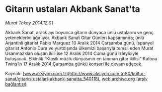 # Gitarın ustaları Akbank Sanat'ta

*Murat Tokay 2014.12.01*

<div class="pNewsDetailMainContent" itemprop="articleBody">
 <p>
  Akbank Sanat, aralık ayı boyunca gitarın dünyaca ünlü ustalarını ve genç yeteneklerini ağırlıyor. Akbank Sanat Gitar Günleri kapsamında; ünlü Arjantinli gitarist Pablo Marquez 10 Aralık 2014 Çarşamba günü, İspanyol gitarist Antonio Dura ve yurtdışında ülkemizi başarıyla temsil eden Murat Usanmaz’dan oluşan ikili ise 12 Aralık 2014 Cuma günü izleyiciyle buluşacak. Etkinlik “Klasik müzik dünyasının en tanınan gitar ikilisi” Katona Twins’in 17 Aralık 2014 Çarşamba günkü konseri ile devam edecek.
 </p>
</div>


Kaynak: [www.aksiyon.com.tr](http://www.aksiyon.com.tr:80/kultur-sanat/gitarin-ustalari-akbank-sanatta_540118), [web.archive.org (arşiv bağlantısı)](http://web.archive.org/web/20141220140201/http://www.aksiyon.com.tr:80/kultur-sanat/gitarin-ustalari-akbank-sanatta_540118)
